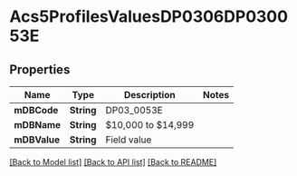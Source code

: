 # Acs5ProfilesValuesDP0306DP030053E

## Properties
Name | Type | Description | Notes
------------ | ------------- | ------------- | -------------
**mDBCode** | **String** | DP03_0053E | 
**mDBName** | **String** | $10,000 to $14,999 | 
**mDBValue** | **String** | Field value | 

[[Back to Model list]](../README.md#documentation-for-models) [[Back to API list]](../README.md#documentation-for-api-endpoints) [[Back to README]](../README.md)


